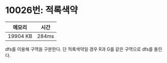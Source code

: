 # 10026번: 적록색약

| 메모리 | 시간 |
| --- | --- |
| 19904 KB | 284ms |

dfs를 이용해 구역을 구분한다. 단 적록색약일 경우 R과 G를 같은 구역으로 dfs를 돌린다.